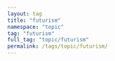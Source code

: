 ```yaml
---
layout: tag
title: "futurism"
namespace: "topic"
tag: "futurism"
full_tag: "topic/futurism"
permalink: /tags/topic/futurism/
---
```

